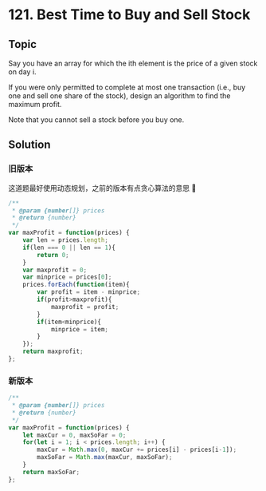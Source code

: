 # 121. Best Time to Buy and Sell Stock

## Topic

Say you have an array for which the ith element is the price of a given stock on day i.

If you were only permitted to complete at most one transaction (i.e., buy one and sell one share of the stock), design an algorithm to find the maximum profit.

Note that you cannot sell a stock before you buy one.

## Solution

### 旧版本

这道题最好使用动态规划，之前的版本有点贪心算法的意思 🤔

```js
/**
 * @param {number[]} prices
 * @return {number}
 */
var maxProfit = function(prices) {
    var len = prices.length;
    if(len === 0 || len == 1){
        return 0;
    }
    var maxprofit = 0;
    var minprice = prices[0];
    prices.forEach(function(item){
        var profit = item - minprice;
        if(profit>maxprofit){
            maxprofit = profit;
        }
        if(item<minprice){
            minprice = item;
        }
    });
    return maxprofit;
};
```

### 新版本

```js
/**
 * @param {number[]} prices
 * @return {number}
 */
var maxProfit = function(prices) {
    let maxCur = 0, maxSoFar = 0;
    for(let i = 1; i < prices.length; i++) {
        maxCur = Math.max(0, maxCur += prices[i] - prices[i-1]);
        maxSoFar = Math.max(maxCur, maxSoFar);
    }
    return maxSoFar;
};
```
